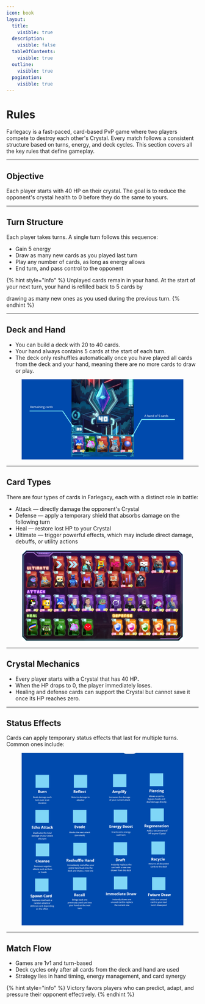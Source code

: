 ```yaml
---
icon: book
layout:
  title:
    visible: true
  description:
    visible: false
  tableOfContents:
    visible: true
  outline:
    visible: true
  pagination:
    visible: true
---
```


# Rules

Farlegacy is a fast-paced, card-based PvP game where two players compete to destroy each other's Crystal. Every match follows a consistent structure based on turns, energy, and deck cycles. This section covers all the key rules that define gameplay.

***

## Objective

Each player starts with 40 HP on their crystal. The goal is to reduce the opponent's crystal health to 0 before they do the same to yours.

***

## Turn Structure

Each player takes turns. A single turn follows this sequence:

* Gain 5 energy
* Draw as many new cards as you played last turn
* Play any number of cards, as long as energy allows
* End turn, and pass control to the opponent

{% hint style="info" %}
Unplayed cards remain in your hand. At the start of your next turn, your hand is refilled back to 5 cards by&#x20;

drawing as many new ones as you used during the previous turn.
{% endhint %}

***

## Deck and Hand

* You can build a deck with 20 to 40 cards.
* Your hand always contains 5 cards at the start of each turn.
* The deck only reshuffles automatically once you have played all cards from the deck and your hand, meaning there are no more cards to draw or play.

<figure><img src="../../.gitbook/assets/image (16).png" alt=""><figcaption></figcaption></figure>

***

## Card Types

There are four types of cards in Farlegacy, each with a distinct role in battle:

* Attack — directly damage the opponent's Crystal
* Defense — apply a temporary shield that absorbs damage on the following turn
* Heal — restore lost HP to your Crystal
* Ultimate — trigger powerful effects, which may include direct damage, debuffs, or utility actions

<figure><img src="../../.gitbook/assets/image (17).png" alt=""><figcaption></figcaption></figure>

***

## Crystal Mechanics

* Every player starts with a Crystal that has 40 H&#x50;**.**
* When the HP drops to 0, the player immediately loses.
* Healing and defense cards can support the Crystal but cannot save it once its HP reaches zero.

***

## Status Effects

Cards can apply temporary status effects that last for multiple turns. Common ones include:

<figure><img src="../../.gitbook/assets/2025-05-27_12-57-37 (2).png" alt=""><figcaption></figcaption></figure>

***

## Match Flow

* Games are 1v1 and turn-based
* Deck cycles only after all cards from the deck and hand are used
* Strategy lies in hand timing, energy management, and card synergy

{% hint style="info" %}
Victory favors players who can predict, adapt, and pressure their opponent effectively.
{% endhint %}
